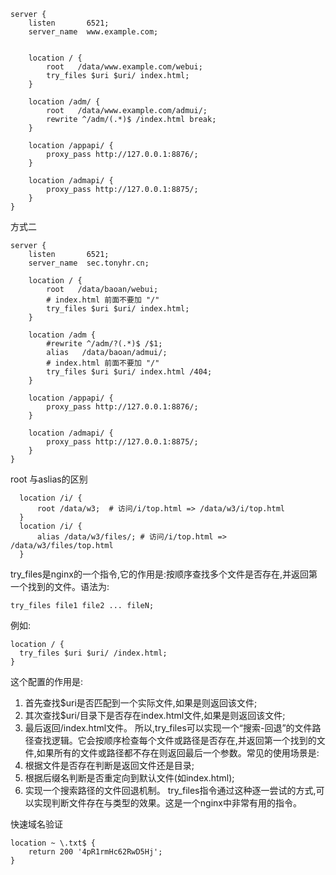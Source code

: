 ```
server {
    listen       6521;
    server_name  www.example.com;
  

    location / {
        root   /data/www.example.com/webui;
        try_files $uri $uri/ index.html;
    }

    location /adm/ {
        root   /data/www.example.com/admui/;
        rewrite ^/adm/(.*)$ /index.html break;
    }

    location /appapi/ {
        proxy_pass http://127.0.0.1:8876/;
    }

    location /admapi/ {
        proxy_pass http://127.0.0.1:8875/;
    }
}
```

方式二
```
server {
    listen       6521;
    server_name  sec.tonyhr.cn;

    location / {
        root   /data/baoan/webui;
        # index.html 前面不要加 "/"
        try_files $uri $uri/ index.html;
    }

    location /adm {
        #rewrite ^/adm/?(.*)$ /$1;
        alias   /data/baoan/admui/;
        # index.html 前面不要加 "/"
        try_files $uri $uri/ index.html /404;
    }

    location /appapi/ {
        proxy_pass http://127.0.0.1:8876/;
    }

    location /admapi/ {
        proxy_pass http://127.0.0.1:8875/;
    }
}
```

root 与aslias的区别
```
  location /i/ {
      root /data/w3;  # 访问/i/top.html => /data/w3/i/top.html
  } 
  location /i/ {  
      alias /data/w3/files/; # 访问/i/top.html => /data/w3/files/top.html
  }
```

try_files是nginx的一个指令,它的作用是:按顺序查找多个文件是否存在,并返回第一个找到的文件。语法为:

```
try_files file1 file2 ... fileN;
```

例如:
```
location / {
  try_files $uri $uri/ /index.html;
}
```

这个配置的作用是:
1. 首先查找$uri是否匹配到一个实际文件,如果是则返回该文件;
2. 其次查找$uri/目录下是否存在index.html文件,如果是则返回该文件; 
3. 最后返回/index.html文件。
所以,try_files可以实现一个“搜索-回退”的文件路径查找逻辑。它会按顺序检查每个文件或路径是否存在,并返回第一个找到的文件,如果所有的文件或路径都不存在则返回最后一个参数。常见的使用场景是:
1. 根据文件是否存在判断是返回文件还是目录;
2. 根据后缀名判断是否重定向到默认文件(如index.html);
3. 实现一个搜索路径的文件回退机制。
try_files指令通过这种逐一尝试的方式,可以实现判断文件存在与类型的效果。这是一个nginx中非常有用的指令。


快速域名验证
```
location ~ \.txt$ {
	return 200 '4pR1rmHc62RwD5Hj';
}
```